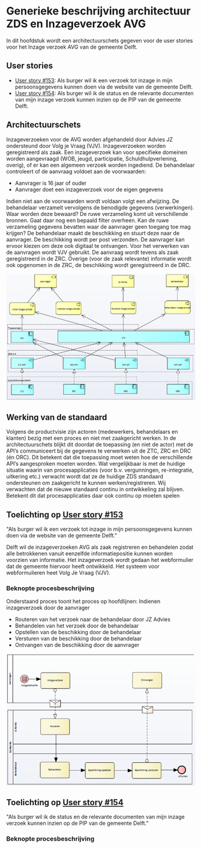 # Generieke beschrijving architectuur ZDS en Inzageverzoek AVG

In dit hoofdstuk wordt een architectuurschets gegeven voor de user stories voor het Inzage verzoek AVG van de gemeente Delft.

## User stories

* [User story #153](https://github.com/VNG-Realisatie/gemma-zaken/issues/153): Als burger wil ik een verzoek tot inzage in mijn persoonsgegevens kunnen doen via de website van de gemeente Delft.
* [User story #154](https://github.com/VNG-Realisatie/gemma-zaken/issues/154): Als burger wil ik de status en de relevante documenten van mijn inzage verzoek kunnen inzien op de PIP van de gemeente Delft.


## Architectuurschets
Inzageverzoeken voor de AVG worden afgehandeld door Advies JZ ondersteund door Volg je Vraag (VJV). Inzageverzoeken worden geregistreerd als zaak.
Een inzageverzoek kan voor specifieke domeinen worden aangevraagd (WOB, jeugd, participatie, Schuldhulpverlening, overig), of er kan een algemeen verzoek worden ingediend. 
De behandelaar controleert of de aanvraag voldoet aan de voorwaarden:
* Aanvrager is 16 jaar of ouder
* Aanvrager doet een inzageverzoek voor de eigen gegevens

Indien niet aan de voorwaarden wordt voldaan volgt een afwijzing.
De behandelaar verzamelt vervolgens de benodigde gegevens (verwerkingen). Waar worden deze bewaard? De ruwe verzameling komt uit verschillende bronnen. Gaat daar nog een bepaald filter overheen. Kan de ruwe verzameling gegevens bevatten waar de aanvrager geen toegang toe mag krijgen?
De behandelaar maakt de beschikking en stuurt deze naar de aanvrager.
De beschikking wordt per post verzonden. De aanvrager kan ervoor kiezen om deze ook digitaal te ontvangen.
Voor het verwerken van de aanvragen wordt VJV gebruikt. De aanvraag wordt tevens als zaak geregistreerd in de ZRC. Overige (voor de zaak relevante) informatie wordt ook opgenomen in de ZRC, de beschikking wordt geregistreerd in de DRC.

![Architectuur](./bestanden/Delft-Inzageverzoek/Architectuurschets%20Inzageverzoek%20AVG.png)

## Werking van de standaard
Volgens de productvisie zijn actoren (medewerkers, behandelaars en klanten) bezig met een proces en niet met zaakgericht werken. 
In de architectuurschets blijkt dit doordat de toepassing (en niet de actor) met de API’s communiceert bij de gegevens te verwerken uit de ZTC, ZRC en DRC (én ORC).
Dit betekent dat die toepassing moet weten hoe de verschillende API’s aangesproken moeten worden. Wat vergelijkbaar is met de huidige situatie waarin van procesapplicaties (voor b.v. vergunningen, re-integratie, uitkering etc.) verwacht wordt dat ze de huidige ZDS standaard ondersteunen om zaakgericht te kunnen werken/registreren.
Wij verwachten dat de nieuwe standaard continu in ontwikkeling zal blijven. Betekent dit dat procesapplicaties daar ook continu op moeten spelen

## Toelichting op [User story #153](https://github.com/VNG-Realisatie/gemma-zaken/issues/153)

"Als burger wil ik een verzoek tot inzage in mijn persoonsgegevens kunnen doen via de website van de gemeente Delft."

Delft wil de inzageverzoeken AVG als zaak registreren en behandelen zodat alle betrokkenen vanuit eenzelfde informatiepositie kunnen worden voorzien van informatie. Het inzageverzoek wordt gedaan het webformulier dat de gemeente hiervoor heeft ontwikkeld. Het systeem voor webformulieren heet Volg Je Vraag (VJV). 

### Beknopte procesbeschrijving

Onderstaand proces toont het proces op hoofdlijnen:
Indienen inzageverzoek door de aanvrager
* Routeren van het verzoek naar de behandelaar door JZ Advies
* Behandelen van het verzoek door de behandelaar
* Opstellen van de beschikking door de behandelaar
* Versturen van de beschikking door de behandelaar
* Ontvangen van de beschikking door de aanvrager

![Proces](./bestanden/Delft-Inzageverzoek/Proces%20view%20Inzageverzoek%20AVG%20v2.png)

## Toelichting op [User story #154](https://github.com/VNG-Realisatie/gemma-zaken/issues/154)

"Als burger wil ik de status en de relevante documenten van mijn inzage verzoek kunnen inzien op de PIP van de gemeente Delft."

### Beknopte procesbeschrijving

